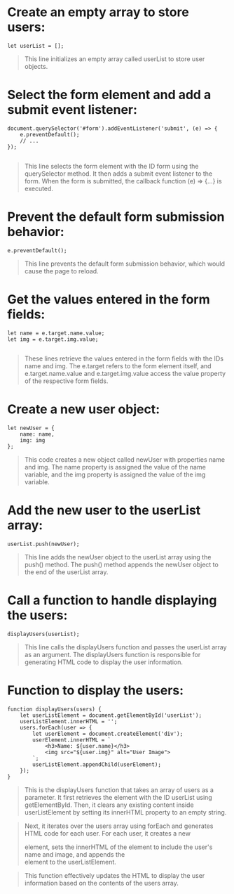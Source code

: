 # Create an empty array to store users:

```
let userList = [];
```
> This line initializes an empty array called userList to store user objects.



# Select the form element and add a submit event listener:

```
document.querySelector('#form').addEventListener('submit', (e) => {
    e.preventDefault();
    // ...
});


```

> This line selects the form element with the ID form using the querySelector method. It then adds a submit event listener to the form. When the form is submitted, the callback function (e) => {...} is executed.


# Prevent the default form submission behavior:

```
e.preventDefault();
```
> This line prevents the default form submission behavior, which would cause the page to reload.

# Get the values entered in the form fields:

```
let name = e.target.name.value;
let img = e.target.img.value;


```
> These lines retrieve the values entered in the form fields with the IDs name and img. The e.target refers to the form element itself, and e.target.name.value and e.target.img.value access the value property of the respective form fields.


# Create a new user object:

```
let newUser = {
    name: name,
    img: img
};

```


> This code creates a new object called newUser with properties name and img. The name property is assigned the value of the name variable, and the img property is assigned the value of the img variable.


# Add the new user to the userList array:

```
userList.push(newUser);

```

> This line adds the newUser object to the userList array using the push() method. The push() method appends the newUser object to the end of the userList array.


# Call a function to handle displaying the users:

```
displayUsers(userList);

```

> This line calls the displayUsers function and passes the userList array as an argument. The displayUsers function is responsible for generating HTML code to display the user information.


# Function to display the users:
```
function displayUsers(users) {
    let userListElement = document.getElementById('userList');
    userListElement.innerHTML = '';
    users.forEach(user => {
        let userElement = document.createElement('div');
        userElement.innerHTML = `
            <h3>Name: ${user.name}</h3>
            <img src="${user.img}" alt="User Image">
        `;
        userListElement.appendChild(userElement);
    });
}

```

> This is the displayUsers function that takes an array of users as a parameter. It first retrieves the element with the ID userList using getElementById. Then, it clears any existing content inside userListElement by setting its innerHTML property to an empty string.


> Next, it iterates over the users array using forEach and generates HTML code for each user. For each user, it creates a new <div> element, sets the innerHTML of the element to include the user's name and image, and appends the <div> element to the userListElement.

> This function effectively updates the HTML to display the user information based on the contents of the users array.

```That's a step-by-step breakdown of the provided code. It captures user input from the form, creates a new user object, adds it to the userList array, and then updates the HTML to display the user information.